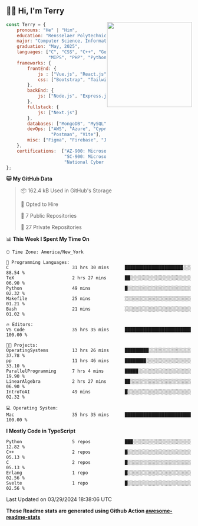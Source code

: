 <h2>👋🏻 Hi, I'm Terry</h2>

<img align='right' src="https://media.giphy.com/media/fkZukR450RQ1qnGaq9/giphy.gif" width="230">

```javascript
const Terry = {
    pronouns: "He" | "Him",
    education: "Rensselaer Polytechnic Institute",
    major: "Computer Science, Information Technology and Web Science",
    graduation: "May, 2025",
    languages: ["C", "CSS", "C++", "Go", "Haskell", "HTML", "Java", "Javascript",
                "MIPS", "PHP", "Python", "SQL", "Typescript", "Verilog"],
    frameworks: {
        frontEnd: {
            js : ["Vue.js", "React.js"],
            css: ["Bootstrap", "Tailwind", "Quasar"]
        },
        backEnd: {
            js: ["Node.js", "Express.js"],
        },
        fullstack: {
            js: ["Next.js"]
        },
        databases: ["MongoDB", "MySQL", "PostgreSQL"],
        devOps: ["AWS", "Azure", "Cypress", "Docker🐳", "GitHub", "Playwright",
                 "Postman", "Vite"],
        misc: ["Figma", "Firebase", "Jira", "LaTeX"]
    },
    certifications:  ["AZ‐900: Microsoft Azure Fundamentals",
                      "SC‐900: Microsoft Security, Compliance, and Identity Fundamentals",
                      "National Cyber League Team Game: 4TH PLACE OUT OF 3593"],
};
```
<!--START_SECTION:waka-->
**🐱 My GitHub Data** 

> 📦 162.4 kB Used in GitHub's Storage 
 > 
> 💼 Opted to Hire
 > 
> 📜 7 Public Repositories 
 > 
> 🔑 27 Private Repositories 
 > 
📊 **This Week I Spent My Time On** 

```text
🕑︎ Time Zone: America/New_York

💬 Programming Languages: 
C                        31 hrs 30 mins      ██████████████████████░░░   88.54 % 
TeX                      2 hrs 27 mins       ██░░░░░░░░░░░░░░░░░░░░░░░   06.90 % 
Python                   49 mins             █░░░░░░░░░░░░░░░░░░░░░░░░   02.32 % 
Makefile                 25 mins             ░░░░░░░░░░░░░░░░░░░░░░░░░   01.21 % 
Bash                     21 mins             ░░░░░░░░░░░░░░░░░░░░░░░░░   01.02 % 

🔥 Editors: 
VS Code                  35 hrs 35 mins      █████████████████████████   100.00 % 

🐱‍💻 Projects: 
OperatingSystems         13 hrs 26 mins      █████████░░░░░░░░░░░░░░░░   37.78 % 
pp                       11 hrs 46 mins      ████████░░░░░░░░░░░░░░░░░   33.10 % 
ParallelProgramming      7 hrs 4 mins        █████░░░░░░░░░░░░░░░░░░░░   19.90 % 
LinearAlgebra            2 hrs 27 mins       ██░░░░░░░░░░░░░░░░░░░░░░░   06.90 % 
IntroToAI                49 mins             █░░░░░░░░░░░░░░░░░░░░░░░░   02.32 % 

💻 Operating System: 
Mac                      35 hrs 35 mins      █████████████████████████   100.00 % 
```

**I Mostly Code in TypeScript** 

```text
Python                   5 repos             ███░░░░░░░░░░░░░░░░░░░░░░   12.82 % 
C++                      2 repos             █░░░░░░░░░░░░░░░░░░░░░░░░   05.13 % 
C                        2 repos             █░░░░░░░░░░░░░░░░░░░░░░░░   05.13 % 
Erlang                   1 repo              █░░░░░░░░░░░░░░░░░░░░░░░░   02.56 % 
Svelte                   1 repo              █░░░░░░░░░░░░░░░░░░░░░░░░   02.56 % 
```




 Last Updated on 03/29/2024 18:38:06 UTC
<!--END_SECTION:waka-->

**These Readme stats are generated using Github Action [awesome-readme-stats](https://github.com/anmol098/waka-readme-stats)**
